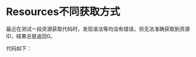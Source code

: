 # Resources不同获取方式

最近在测试一段资源获取代码时，发现语法等均没有错误，但无法准确获取到资源ID，结果总是返回0。

代码如下：

```kotlin

```
<!--stackedit_data:
eyJoaXN0b3J5IjpbMjEwMzk2NjMyNiwyMDQxOTc3NzI4XX0=
-->